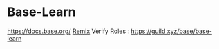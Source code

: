 # Base-Learn 
https://docs.base.org/
[Remix](https://remix.ethereum.org/)
Verify Roles : https://guild.xyz/base/base-learn

